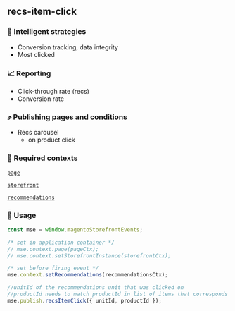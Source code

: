 ## recs-item-click

### 🤖 Intelligent strategies

-   Conversion tracking, data integrity
-   Most clicked

### 📈 Reporting

-   Click-through rate (recs)
-   Conversion rate

### ⤴️ Publishing pages and conditions

-   Recs carousel
    -   on product click

### 🛄 Required contexts

[`page`](./example-contexts/mock-page-context.md)

[`storefront`](./example-contexts/mock-storefront-context.md)

[`recommendations`](./example-contexts/mock-recommendations-context.md)

### 🔧 Usage

```javascript
const mse = window.magentoStorefrontEvents;

/* set in application container */
// mse.context.page(pageCtx);
// mse.context.setStorefrontInstance(storefrontCtx);

/* set before firing event */
mse.context.setRecommendations(recommendationsCtx);

//unitId of the recommendations unit that was clicked on
//productId needs to match productId in list of items that corresponds to unitId
mse.publish.recsItemClick({ unitId, productId });
```
